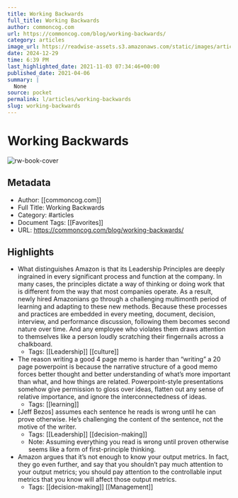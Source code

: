 ```yaml
---
title: Working Backwards
full_title: Working Backwards
author: commoncog.com
url: https://commoncog.com/blog/working-backwards/
category: articles
image_url: https://readwise-assets.s3.amazonaws.com/static/images/article0.00998d930354.png
date: 2024-12-29
time: 6:39 PM
last_highlighted_date: 2021-11-03 07:34:46+00:00
published_date: 2021-04-06
summary: |
  None
source: pocket
permalink: l/articles/working-backwards
slug: working-backwards
---
```

# Working Backwards

![rw-book-cover](https://readwise-assets.s3.amazonaws.com/static/images/article0.00998d930354.png)

## Metadata
- Author: [[commoncog.com]]
- Full Title: Working Backwards
- Category: #articles
- Document Tags: [[Favorites]] 
- URL: https://commoncog.com/blog/working-backwards/

## Highlights
- What distinguishes Amazon is that its Leadership Principles are deeply ingrained in every significant process and function at the company. In many cases, the principles dictate a way of thinking or doing work that is different from the way that most companies operate. As a result, newly hired Amazonians go through a challenging multimonth period of learning and adapting to these new methods. Because these processes and practices are embedded in every meeting, document, decision, interview, and performance discussion, following them becomes second nature over time. And any employee who violates them draws attention to themselves like a person loudly scratching their fingernails across a chalkboard.
    - Tags: [[Leadership]] [[culture]] 
- The reason writing a good 4 page memo is harder than “writing” a 20 page powerpoint is because the narrative structure of a good memo forces better thought and better understanding of what’s more important than what, and how things are related.
  Powerpoint-style presentations somehow give permission to gloss over ideas, flatten out any sense of relative importance, and ignore the interconnectedness of ideas.
    - Tags: [[learning]] 
- [Jeff Bezos] assumes each sentence he reads is wrong until he can prove otherwise. He’s challenging the content of the sentence, not the motive of the writer.
    - Tags: [[Leadership]] [[decision-making]] 
    - Note: Assuming everything you read is wrong until proven otherwise seems like a form of first-principle thinking.
- Amazon argues that it’s not enough to know your output metrics. In fact, they go even further, and say that you shouldn’t pay much attention to your output metrics; you should pay attention to the controllable input metrics that you know will affect those output metrics.
    - Tags: [[decision-making]] [[Management]] 


